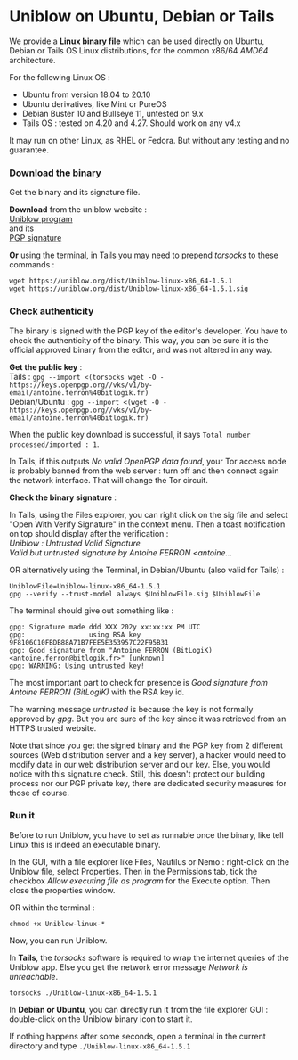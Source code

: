 
# Uniblow on Ubuntu, Debian or Tails


We provide a **Linux binary file** which can be used directly on Ubuntu, Debian or Tails OS Linux distributions, for the common x86/64 *AMD64* architecture.

For the following Linux OS :

* Ubuntu from version 18.04 to 20.10
* Ubuntu derivatives, like Mint or PureOS
* Debian Buster 10 and Bullseye 11, untested on 9.x
* Tails OS : tested on 4.20 and 4.27. Should work on any v4.x

It may run on other Linux, as RHEL or Fedora. But without any testing and no guarantee.

### Download the binary

Get the binary and its signature file.

**Download** from the uniblow website :  
[Uniblow program](https://uniblow.org/dist/Uniblow-linux-x86_64-1.5.1)  
 and its  
[PGP signature](https://uniblow.org/dist/Uniblow-linux-x86_64-1.5.1.sig)

**Or** using the terminal, in Tails you may need to prepend *torsocks* to these commands :
```
wget https://uniblow.org/dist/Uniblow-linux-x86_64-1.5.1
wget https://uniblow.org/dist/Uniblow-linux-x86_64-1.5.1.sig
```

### Check authenticity

The binary is signed with the PGP key of the editor's developer. You have to check the authenticity of the binary. This way, you can be sure it is the official approved binary from the editor, and was not altered in any way.

**Get the public key** :  
Tails   : `gpg --import <(torsocks wget -O - https://keys.openpgp.org//vks/v1/by-email/antoine.ferron%40bitlogik.fr)`  
Debian/Ubuntu : `gpg --import <(wget -O - https://keys.openpgp.org//vks/v1/by-email/antoine.ferron%40bitlogik.fr)`

When the public key download is successful, it says `Total number processed/imported : 1`.

In Tails, if this outputs *No valid OpenPGP data found*, your Tor access node is probably banned from the web server : turn off and then connect again the network interface. That will change the Tor circuit.

**Check the binary signature** :

In Tails, using the Files explorer, you can right click on the sig file and select "Open With Verify Signature" in the context menu. Then a toast notification on top should display after the verification :  
*Uniblow : Untrusted Valid Signature*  
*Valid but untrusted signature by Antoine FERRON <antoine...*

OR alternatively using the Terminal, in Debian/Ubuntu (also valid for Tails) :
```
UniblowFile=Uniblow-linux-x86_64-1.5.1
gpg --verify --trust-model always $UniblowFile.sig $UniblowFile
```

The terminal should give out something like :
```
gpg: Signature made ddd XXX 202y xx:xx:xx PM UTC
gpg:                using RSA key 9F8106C10FBDB88A71B7FEE5E353957C22F95B31
gpg: Good signature from "Antoine FERRON (BitLogiK) <antoine.ferron@bitlogik.fr>" [unknown]
gpg: WARNING: Using untrusted key!
```

The most important part to check for presence is *Good signature from Antoine FERRON (BitLogiK)* with the RSA key id.

The warning message *untrusted* is because the key is not formally approved by *gpg*. But you are sure of the key since it was retrieved from an HTTPS trusted website.

Note that since you get the signed binary and the PGP key from 2 different sources (Web distribution server and a key server), a hacker would need to modify data in our web distribution server and our key. Else, you would notice with this signature check. Still, this doesn't protect our building process nor our PGP private key, there are dedicated security measures for those of course.


### Run it

Before to run Uniblow, you have to set as runnable once the binary, like tell Linux this is indeed an executable binary.

In the GUI, with a file explorer like Files, Nautilus or Nemo : right-click on the Uniblow file, select Properties. Then in the Permissions tab, tick the checkbox *Allow executing file as program* for the Execute option. Then close the properties window.

OR within the terminal :
```
chmod +x Uniblow-linux-*
```

Now, you can run Uniblow.

In **Tails**, the *torsocks* software is required to wrap the internet queries of the Uniblow app. Else you get the network error message *Network is unreachable*.
```
torsocks ./Uniblow-linux-x86_64-1.5.1
```


In **Debian or Ubuntu**, you can directly run it from the file explorer GUI : double-click on the Uniblow binary icon to start it.

If nothing happens after some seconds, open a terminal in the current directory and type `./Uniblow-linux-x86_64-1.5.1`

